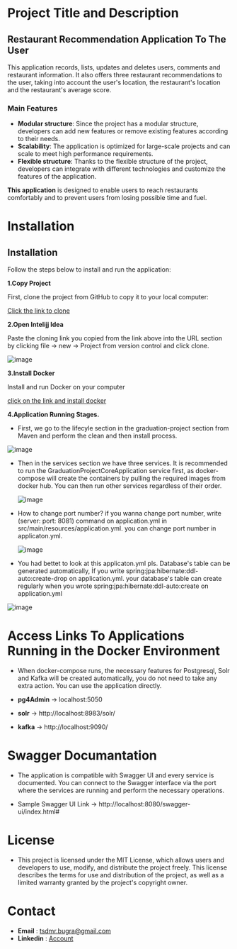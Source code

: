 # Project Title and Description
## Restaurant Recommendation Application To The User
This application records, lists, updates and deletes users, comments and restaurant information. It also offers three restaurant recommendations to the user, taking into account the user's location, the restaurant's location and the restaurant's average score.
### Main Features
* **Modular structure**: Since the project has a modular structure, developers can add new features or remove existing features according to their needs.
* **Scalability**: The application is optimized for large-scale projects and can scale to meet high performance requirements.
* **Flexible structure**: Thanks to the flexible structure of the project, developers can integrate with different technologies and customize the features of the application.

**This application** is designed to enable users to reach restaurants comfortably and to prevent users from losing possible time and fuel.

# Installation
## Installation
Follow the steps below to install and run the application:

**1.Copy Project**

First, clone the project from GitHub to copy it to your local computer:

[Click the link to clone](https://github.com/bugra202/graduation-project.git)

**2.Open Intelijj Idea**

Paste the cloning link you copied from the link above into the URL section by clicking file -> new -> Project from version control and click clone.

![image](https://github.com/bugra202/graduation-project/assets/117045544/90b4babe-5b15-4392-9ced-70df1f421e55)

**3.Install Docker**

Install and run Docker on your computer

[click on the link and install docker](https://www.docker.com/products/docker-desktop/)

**4.Application Running Stages.**

* First, we go to the lifecyle section in the graduation-project section from Maven and perform the clean and then install process.

![image](https://github.com/bugra202/graduation-project/assets/117045544/f86e90a7-474c-4d1f-a966-41f1ffcaa228)

* Then in the services section we have three services. It is recommended to run the GraduationProjectCoreApplication service first, as docker-compose will create the containers by pulling the required images from docker hub. You can then run other services regardless of their order.

  ![image](https://github.com/bugra202/graduation-project-n11/assets/117045544/6d97b179-868a-4d27-96f8-ef6ed89d46ff)

* How to change port number? if you wanna change port number, write (server: port: 8081) command on application.yml in src/main/resources/application.yml. you can change port number in applicaton.yml.

  ![image](https://github.com/bugra202/graduation-project-n11/assets/117045544/7740b75b-34a4-49cb-9a79-a759a8f4a729)


* You had bettet to look at this applicaton.yml pls. Database's table can be generated automatically, İf you write spring:jpa:hibernate:ddl-auto:create-drop on application.yml.
your database's table can create regularly when you wrote spring:jpa:hibernate:ddl-auto:create on application.yml

![image](https://github.com/bugra202/graduation-project-n11/assets/117045544/ab47837e-7bee-4127-b1f9-8ee2fe417549)

# Access Links To Applications Running in the Docker Environment

* When docker-compose runs, the necessary features for Postgresql, Solr and Kafka will be created automatically, you do not need to take any extra action. You can use the application directly.

* **pg4Admin** -> localhost:5050
  
* **solr** -> http://localhost:8983/solr/
  
* **kafka** -> http://localhost:9090/

# Swagger Documantation

* The application is compatible with Swagger UI and every service is documented. You can connect to the Swagger interface via the port where the services are running and perform the necessary operations.

* Sample Swagger UI Link -> http://localhost:8080/swagger-ui/index.html#

# License

* This project is licensed under the MIT License, which allows users and developers to use, modify, and distribute the project freely. This license describes the terms for use and distribution of the project, as well as a limited warranty granted by the project's copyright owner.

# Contact

* **Email** : tsdmr.bugra@gmail.com
* **Linkedin** : [Account](https://www.linkedin.com/in/bugratasdemir/)



